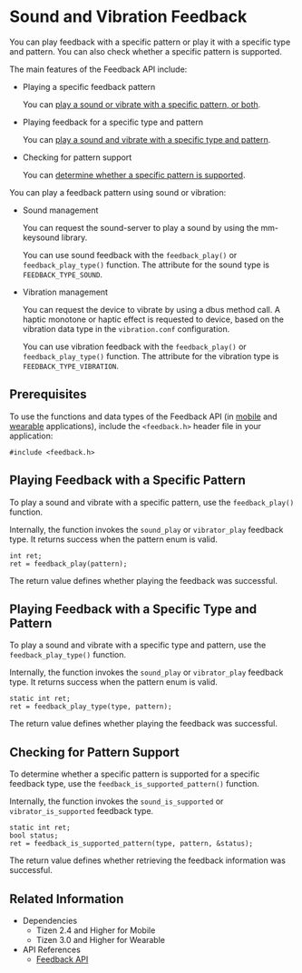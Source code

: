 # Sound and Vibration Feedback


You can play feedback with a specific pattern or play it with a specific type and pattern. You can also check whether a specific pattern is supported.

The main features of the Feedback API include:

- Playing a specific feedback pattern

  You can [play a sound or vibrate with a specific pattern, or both](#play).

- Playing feedback for a specific type and pattern

  You can [play a sound and vibrate with a specific type and pattern](#playtype).

- Checking for pattern support

  You can [determine whether a specific pattern is supported](#support).

You can play a feedback pattern using sound or vibration:

- Sound management

  You can request the sound-server to play a sound by using the mm-keysound library.

  You can use sound feedback with the `feedback_play()` or `feedback_play_type()` function. The attribute for the sound type is `FEEDBACK_TYPE_SOUND`.

- Vibration management

  You can request the device to vibrate by using a dbus method call. A haptic monotone or haptic effect is requested to device, based on the vibration data type in the `vibration.conf` configuration.

  You can use vibration feedback with the `feedback_play()` or `feedback_play_type()` function. The attribute for the vibration type is `FEEDBACK_TYPE_VIBRATION`.

## Prerequisites

To use the functions and data types of the Feedback API (in [mobile](../../api/mobile/latest/group__CAPI__SYSTEM__FEEDBACK__MODULE.html) and [wearable](../../api/wearable/latest/group__CAPI__SYSTEM__FEEDBACK__MODULE.html) applications), include the `<feedback.h>` header file in your application:

```
#include <feedback.h>
```

<a name="play"></a>
## Playing Feedback with a Specific Pattern

To play a sound and vibrate with a specific pattern, use the `feedback_play()` function.

Internally, the function invokes the `sound_play` or `vibrator_play` feedback type. It returns success when the pattern enum is valid.

```
int ret;
ret = feedback_play(pattern);
```

The return value defines whether playing the feedback was successful.

<a name="playtype"></a>
## Playing Feedback with a Specific Type and Pattern

To play a sound and vibrate with a specific type and pattern, use the `feedback_play_type()` function.

Internally, the function invokes the `sound_play` or `vibrator_play` feedback type. It returns success when the pattern enum is valid.

```
static int ret;
ret = feedback_play_type(type, pattern);
```

The return value defines whether playing the feedback was successful.

<a name="support"></a>
## Checking for Pattern Support

To determine whether a specific pattern is supported for a specific feedback type, use the `feedback_is_supported_pattern()` function.

Internally, the function invokes the `sound_is_supported` or `vibrator_is_supported` feedback type.

```
static int ret;
bool status;
ret = feedback_is_supported_pattern(type, pattern, &status);
```

The return value defines whether retrieving the feedback information was successful.

## Related Information
- Dependencies
  - Tizen 2.4 and Higher for Mobile
  - Tizen 3.0 and Higher for Wearable
- API References
  - [Feedback API](../../api/common/latest/group__CAPI__SYSTEM__FEEDBACK__MODULE.html)